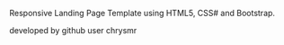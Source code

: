 Responsive Landing Page Template using HTML5, CSS# and Bootstrap.

developed by github user chrysmr
